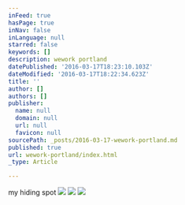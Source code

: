 ```yaml
---
inFeed: true
hasPage: true
inNav: false
inLanguage: null
starred: false
keywords: []
description: wework portland
datePublished: '2016-03-17T18:23:10.103Z'
dateModified: '2016-03-17T18:22:34.623Z'
title: ''
author: []
authors: []
publisher:
  name: null
  domain: null
  url: null
  favicon: null
sourcePath: _posts/2016-03-17-wework-portland.md
published: true
url: wework-portland/index.html
_type: Article

---
```

my hiding spot
![](https://the-grid-user-content.s3-us-west-2.amazonaws.com/6ad856b7-72a5-467a-8eda-31513f29a784.jpg)
![](https://the-grid-user-content.s3-us-west-2.amazonaws.com/0b979472-385b-4811-9fea-2e7b383bad5e.jpg)
![](https://the-grid-user-content.s3-us-west-2.amazonaws.com/7cb5d700-ae7c-47ae-9e56-e855bb1a82c1.jpg)